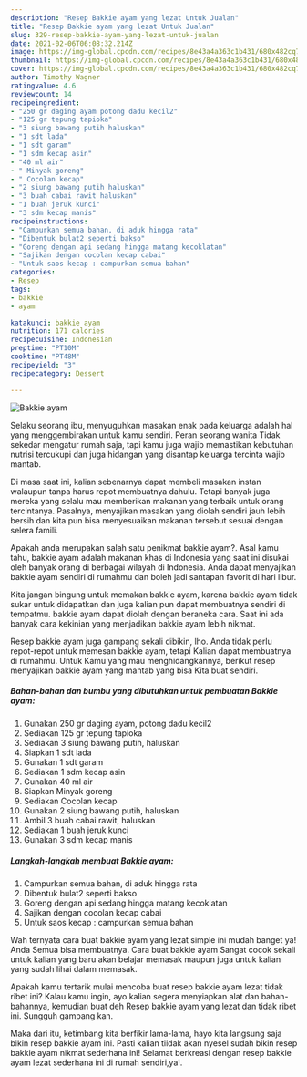 ```yaml
---
description: "Resep Bakkie ayam yang lezat Untuk Jualan"
title: "Resep Bakkie ayam yang lezat Untuk Jualan"
slug: 329-resep-bakkie-ayam-yang-lezat-untuk-jualan
date: 2021-02-06T06:08:32.214Z
image: https://img-global.cpcdn.com/recipes/8e43a4a363c1b431/680x482cq70/bakkie-ayam-foto-resep-utama.jpg
thumbnail: https://img-global.cpcdn.com/recipes/8e43a4a363c1b431/680x482cq70/bakkie-ayam-foto-resep-utama.jpg
cover: https://img-global.cpcdn.com/recipes/8e43a4a363c1b431/680x482cq70/bakkie-ayam-foto-resep-utama.jpg
author: Timothy Wagner
ratingvalue: 4.6
reviewcount: 14
recipeingredient:
- "250 gr daging ayam potong dadu kecil2"
- "125 gr tepung tapioka"
- "3 siung bawang putih haluskan"
- "1 sdt lada"
- "1 sdt garam"
- "1 sdm kecap asin"
- "40 ml air"
- " Minyak goreng"
- " Cocolan kecap"
- "2 siung bawang putih haluskan"
- "3 buah cabai rawit haluskan"
- "1 buah jeruk kunci"
- "3 sdm kecap manis"
recipeinstructions:
- "Campurkan semua bahan, di aduk hingga rata"
- "Dibentuk bulat2 seperti bakso"
- "Goreng dengan api sedang hingga matang kecoklatan"
- "Sajikan dengan cocolan kecap cabai"
- "Untuk saos kecap : campurkan semua bahan"
categories:
- Resep
tags:
- bakkie
- ayam

katakunci: bakkie ayam 
nutrition: 171 calories
recipecuisine: Indonesian
preptime: "PT10M"
cooktime: "PT48M"
recipeyield: "3"
recipecategory: Dessert

---
```



![Bakkie ayam](https://img-global.cpcdn.com/recipes/8e43a4a363c1b431/680x482cq70/bakkie-ayam-foto-resep-utama.jpg)

Selaku seorang ibu, menyuguhkan masakan enak pada keluarga adalah hal yang menggembirakan untuk kamu sendiri. Peran seorang  wanita Tidak sekedar mengatur rumah saja, tapi kamu juga wajib memastikan kebutuhan nutrisi tercukupi dan juga hidangan yang disantap keluarga tercinta wajib mantab.

Di masa  saat ini, kalian sebenarnya dapat membeli masakan instan walaupun tanpa harus repot membuatnya dahulu. Tetapi banyak juga mereka yang selalu mau memberikan makanan yang terbaik untuk orang tercintanya. Pasalnya, menyajikan masakan yang diolah sendiri jauh lebih bersih dan kita pun bisa menyesuaikan makanan tersebut sesuai dengan selera famili. 



Apakah anda merupakan salah satu penikmat bakkie ayam?. Asal kamu tahu, bakkie ayam adalah makanan khas di Indonesia yang saat ini disukai oleh banyak orang di berbagai wilayah di Indonesia. Anda dapat menyajikan bakkie ayam sendiri di rumahmu dan boleh jadi santapan favorit di hari libur.

Kita jangan bingung untuk memakan bakkie ayam, karena bakkie ayam tidak sukar untuk didapatkan dan juga kalian pun dapat membuatnya sendiri di tempatmu. bakkie ayam dapat diolah dengan beraneka cara. Saat ini ada banyak cara kekinian yang menjadikan bakkie ayam lebih nikmat.

Resep bakkie ayam juga gampang sekali dibikin, lho. Anda tidak perlu repot-repot untuk memesan bakkie ayam, tetapi Kalian dapat membuatnya di rumahmu. Untuk Kamu yang mau menghidangkannya, berikut resep menyajikan bakkie ayam yang mantab yang bisa Kita buat sendiri.

<!--inarticleads1-->

##### Bahan-bahan dan bumbu yang dibutuhkan untuk pembuatan Bakkie ayam:

1. Gunakan 250 gr daging ayam, potong dadu kecil2
1. Sediakan 125 gr tepung tapioka
1. Sediakan 3 siung bawang putih, haluskan
1. Siapkan 1 sdt lada
1. Gunakan 1 sdt garam
1. Sediakan 1 sdm kecap asin
1. Gunakan 40 ml air
1. Siapkan  Minyak goreng
1. Sediakan  Cocolan kecap
1. Gunakan 2 siung bawang putih, haluskan
1. Ambil 3 buah cabai rawit, haluskan
1. Sediakan 1 buah jeruk kunci
1. Gunakan 3 sdm kecap manis




<!--inarticleads2-->

##### Langkah-langkah membuat Bakkie ayam:

1. Campurkan semua bahan, di aduk hingga rata
1. Dibentuk bulat2 seperti bakso
1. Goreng dengan api sedang hingga matang kecoklatan
1. Sajikan dengan cocolan kecap cabai
1. Untuk saos kecap : campurkan semua bahan




Wah ternyata cara buat bakkie ayam yang lezat simple ini mudah banget ya! Anda Semua bisa membuatnya. Cara buat bakkie ayam Sangat cocok sekali untuk kalian yang baru akan belajar memasak maupun juga untuk kalian yang sudah lihai dalam memasak.

Apakah kamu tertarik mulai mencoba buat resep bakkie ayam lezat tidak ribet ini? Kalau kamu ingin, ayo kalian segera menyiapkan alat dan bahan-bahannya, kemudian buat deh Resep bakkie ayam yang lezat dan tidak ribet ini. Sungguh gampang kan. 

Maka dari itu, ketimbang kita berfikir lama-lama, hayo kita langsung saja bikin resep bakkie ayam ini. Pasti kalian tiidak akan nyesel sudah bikin resep bakkie ayam nikmat sederhana ini! Selamat berkreasi dengan resep bakkie ayam lezat sederhana ini di rumah sendiri,ya!.

